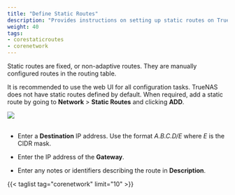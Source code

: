 ```yaml
---
title: "Define Static Routes"
description: "Provides instructions on setting up static routes on TrueNAS CORE."
weight: 40
tags:
- corestaticroutes
- corenetwork
---
```


Static routes are fixed, or non-adaptive routes. They are manually configured routes in the routing table.  

It is recommended to use the web UI for all configuration tasks. TrueNAS does not have static routes defined by default. 
When required, add a static route by going to **Network** > **Static Routes** and clicking **ADD**.

<img src="/images/CORE/12.0/NetworkStaticRoutesAdd.png">
<br><br>

* Enter a **Destination** IP address. Use the format *A.B.C.D/E* where *E* is the CIDR mask.

* Enter the IP address of the **Gateway**.

* Enter any notes or identifiers describing the route in **Description**.

{{< taglist tag="corenetwork" limit="10" >}}
